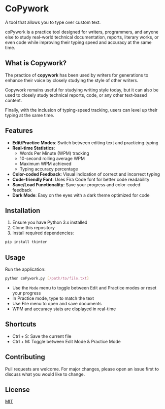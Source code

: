 # CoPywork

A tool that allows you to type over custom text.

coPywork is a practice tool designed for writers, programmers, and anyone else to study real-world technical documentation, reports, literary works, or even code while improving their typing speed and accuracy at the same time.

## What is Copywork?
The practice of **copywork** has been used by writers for generations to enhance their voice by closely studying the style of other writers.

Copywork remains useful for studying writing style today, but it can also be used to closely study technical reports, code, or any other text-based content.

Finally, with the inclusion of typing-speed tracking, users can level up their typing at the same time.

## Features

- **Edit/Practice Modes**: Switch between editing text and practicing typing
- **Real-time Statistics**: 
  - Words Per Minute (WPM) tracking
  - 10-second rolling average WPM
  - Maximum WPM achieved
  - Typing accuracy percentage
- **Color-coded Feedback**: Visual indication of correct and incorrect typing
- **Code-friendly Font**: Uses Fira Code font for better code readability
- **Save/Load Functionality**: Save your progress and color-coded feedback
- **Dark Mode**: Easy on the eyes with a dark theme optimized for code

## Installation

1. Ensure you have Python 3.x installed
2. Clone this repository
3. Install required dependencies:
```bash
pip install tkinter
```

## Usage

Run the application:
```bash
python coPywork.py [/path/to/file.txt]
```

- Use the `Mode` menu to toggle between Edit and Practice modes or reset your progress
- In Practice mode, type to match the text
- Use File menu to open and save documents
- WPM and accuracy stats are displayed in real-time

## Shortcuts
- Ctrl + S: Save the current file
- Ctrl + M: Toggle between Edit Mode & Practice Mode

## Contributing

Pull requests are welcome. For major changes, please open an issue first to discuss what you would like to change.

## License

[MIT](https://choosealicense.com/licenses/mit/)
